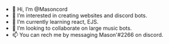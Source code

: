 - 👋 Hi, I’m @Masoncord
- 👀 I’m interested in creating websites and discord bots.
- 🌱 I’m currently learning react, EJS.
- 💞️ I’m looking to collaborate on large music bots.
- 📫 You can rech me by messaging Mason'#2266 on discord.

<!---
Masoncord/Masoncord is a ✨ special ✨ repository because its `README.md` (this file) appears on your GitHub profile.
You can click the Preview link to take a look at your changes.
--->
